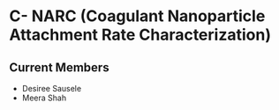 # C- NARC (Coagulant Nanoparticle Attachment Rate Characterization)

## Current Members
* Desiree Sausele
* Meera Shah
